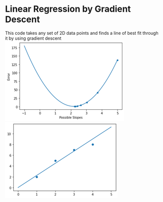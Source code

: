 # Linear Regression by Gradient Descent
This code takes any set of 2D data points and finds a line of best fit through it by using gradient descent
![Image](GradientDescent3Plot1.png)
![Image](GradientDescent3Plot2.png)
